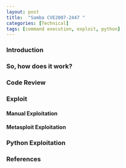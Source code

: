 ```yaml
---
layout: post
title:  "Samba CVE2007-2447 "
categories: [Technical]
tags: [command execution, exploit, python]
---
```


### Introduction


### So, how does it work?


### Code Review


### Exploit


#### Manual Exploitation


#### Metasploit Exploitation


### Python Exploitation



### References

